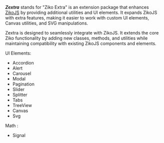 ***Zextra*** stands for "Ziko Extra" is an extension package that enhances [ZikoJS](https://github.com/zakarialaoui10/ziko.js) by providing additional utilities and UI elements. It expands ZikoJS with extra features, making it easier to work with custom UI elements, Canvas utilities, and SVG manipulations. 

Zextra is designed to seamlessly integrate with ZikoJS. It extends the core Ziko functionality by adding new classes, methods, and utilities while maintaining compatibility with existing ZikoJS components and elements.


UI Elements:
 - Accordion 
 - Alert
 - Carousel
 - Modal
 - Pagination
 - Slider
 - Splitter
 - Tabs
 - TreeView
 - Canvas
 - Svg


Math : 
 - Signal 


